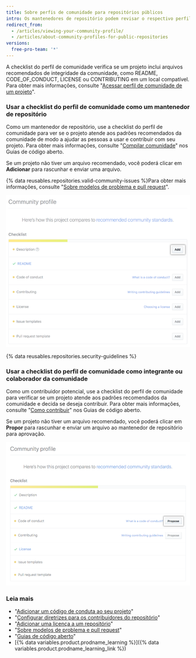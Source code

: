 ```yaml
---
title: Sobre perfis de comunidade para repositórios públicos
intro: Os mantenedores de repositório podem revisar o respectivo perfil de comunidade do repositório público para saber como podem ajudar a expandir a comunidade e dar suporte aos contribuidores. Os contribuidores podem exibir o perfil de comunidade de um repositório público para verificar se eles desejam contribuir com o projeto.
redirect_from:
  - /articles/viewing-your-community-profile/
  - /articles/about-community-profiles-for-public-repositories
versions:
  free-pro-team: '*'
---
```


A checklist do perfil de comunidade verifica se um projeto inclui arquivos recomendados de integridade da comunidade, como README, CODE_OF_CONDUCT, LICENSE ou CONTRIBUTING em um local compatível. Para obter mais informações, consulte "[Acessar perfil de comunidade de um projeto](/articles/accessing-a-project-s-community-profile)".

### Usar a checklist do perfil de comunidade como um mantenedor de repositório

Como um mantenedor de repositório, use a checklist do perfil de comunidade para ver se o projeto atende aos padrões recomendados da comunidade de modo a ajudar as pessoas a usar e contribuir com seu projeto. Para obter mais informações, consulte "[Compilar comunidade](https://opensource.guide/building-community/)" nos Guias de código aberto.

Se um projeto não tiver um arquivo recomendado, você poderá clicar em **Adicionar** para rascunhar e enviar uma arquivo.

{% data reusables.repositories.valid-community-issues %}Para obter mais informações, consulte "[Sobre modelos de problema e pull request](/articles/about-issue-and-pull-request-templates)".

![Checklist do perfil de comunidade com padrões recomendados da comunidade para mantenedores](/assets/images/help/repository/add-button-community-profile.png)

{% data reusables.repositories.security-guidelines %}

### Usar a checklist do perfil de comunidade como integrante ou colaborador da comunidade

Como um contribuidor potencial, use a checklist do perfil de comunidade para verificar se um projeto atende aos padrões recomendados da comunidade e decida se deseja contribuir. Para obter mais informações, consulte "[Como contribuir](https://opensource.guide/how-to-contribute/#anatomy-of-an-open-source-project)" nos Guias de código aberto.

Se um projeto não tiver um arquivo recomendado, você poderá clicar em **Propor** para rascunhar e enviar um arquivo ao mantenedor de repositório para aprovação.

![Checklist do perfil de comunidade com padrões recomendados da comunidade para contribuidores](/assets/images/help/repository/propose-button-community-profile.png)

### Leia mais

- "[Adicionar um código de conduta ao seu projeto](/articles/adding-a-code-of-conduct-to-your-project)"
- "[Configurar diretrizes para os contribuidores do repositório](/articles/setting-guidelines-for-repository-contributors)"
- "[Adicionar uma licença a um repositório](/articles/adding-a-license-to-a-repository)"
- "[Sobre modelos de problema e pull request](/articles/about-issue-and-pull-request-templates)"
- "[Guias de código aberto](https://opensource.guide/)"
- [{% data variables.product.prodname_learning %}]({% data variables.product.prodname_learning_link %})
